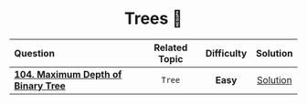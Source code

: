 <div align = "center" >
  
# Trees 🌳
  
  | Question |Related Topic|Difficulty| Solution |
  | :------- | :-----------: |:------: | :------: |
  | [**104. Maximum Depth of Binary Tree**](https://leetcode.com/problems/maximum-depth-of-binary-tree/) |`Tree`| **Easy** | [Solution](../Tree/0104.%20Maximum%20Depth%20of%20Binary%20Tree.cppp) |
  
</div>

